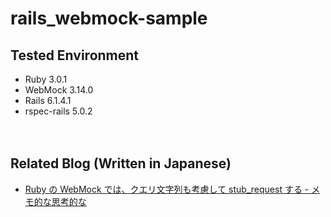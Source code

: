 # rails_webmock-sample

## Tested Environment

- Ruby 3.0.1
- WebMock 3.14.0
- Rails 6.1.4.1
- rspec-rails 5.0.2

　  
## Related Blog (Written in Japanese)

- [Ruby の WebMock では、クエリ文字列も考慮して stub_request する - メモ的な思考的な](https://thinkami.hatenablog.com/entry/2021/11/23/230933)

